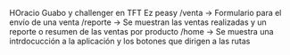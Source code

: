 HOracio Guabo y challenger en TFT
Ez peasy
/venta -> Formulario para el envío de una venta
/reporte -> Se muestran las ventas realizadas y un reporte o resumen de las ventas por producto
/home -> Se muestra una intrdocucción a la aplicación y los botones que dirigen a las rutas